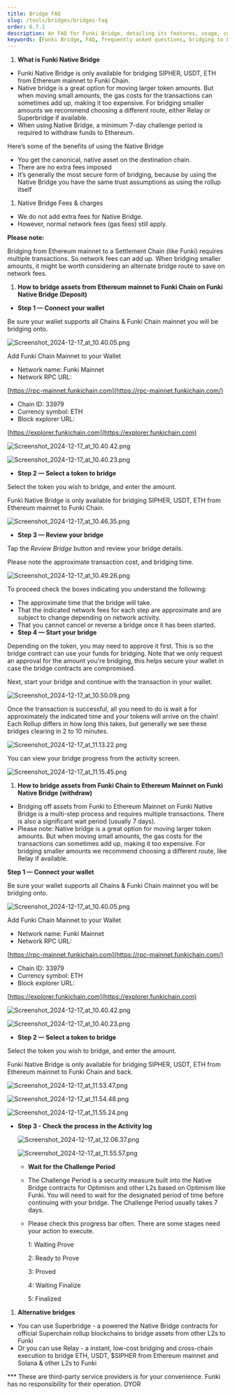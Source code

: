 ```yaml
---
title: Bridge FAQ
slug: /tools/bridges/bridges-faq
order: 6.7.1
description: An FAQ for Funki Bridge, detailing its features, usage, compatibility with Ethereum wallets, transaction processes, fees, benefits, risks, and guidelines for new users.
keywords: [Funki Bridge, FAQ, frequently asked questions, bridging to Funki, how to bridge to Funki, Ethereum, blockchain technology, digital asset transfer, cryptocurrency, wallet compatibility, transaction security, network fees]
---
```


1. **What is Funki Native Bridge**
- Funki Native Bridge is only available for bridging SIPHER, USDT, ETH from Ethereum mainnet to Funki Chain.
- Native bridge is a great option for moving larger token amounts. But when moving small amounts, the gas costs for the transactions can sometimes add up, making it too expensive. For bridging smaller amounts we recommend choosing a different route, either Relay or Superbridge if available.
- When using Native Bridge, a minimum 7-day challenge period is required to withdraw funds to Ethereum.

Here’s some of the benefits of using the Native Bridge 

- You get the canonical, native asset on the destination chain.
- There are no extra fees imposed
- It’s generally the most secure form of bridging, because by using the Native Bridge you have the same trust assumptions as using the rollup itself
1. Native Bridge Fees & charges
- We do not add extra fees for Native Bridge.
- However, normal network fees (gas fees) still apply.

**Please note:**


Bridging from Ethereum mainnet to a Settlement Chain (like Funki) requires multiple transactions. So network fees can add up. When bridging smaller amounts, it might be worth considering an alternate bridge route to save on network fees.

1. **How to bridge assets from Ethereum mainnet to Funki Chain on Funki Native Bridge (Deposit)**
- **Step 1 — Connect your wallet**

Be sure your wallet supports all Chains & Funki Chain mainnet you will be bridging onto. 


![Screenshot_2024-12-17_at_10.40.05.png](https://prod-files-secure.s3.us-west-2.amazonaws.com/a29d0ad0-5c40-46dc-afd9-2ba0cc23a350/c34f5619-7aa4-46a0-831a-6c318431b0fe/Screenshot_2024-12-17_at_10.40.05.png?X-Amz-Algorithm=AWS4-HMAC-SHA256&X-Amz-Content-Sha256=UNSIGNED-PAYLOAD&X-Amz-Credential=AKIAT73L2G45FSPPWI6X%2F20241217%2Fus-west-2%2Fs3%2Faws4_request&X-Amz-Date=20241217T142220Z&X-Amz-Expires=3600&X-Amz-Signature=9c140d83b6de48567eec3ba6d8bd1aeb53dd216eec0489d044d55cb8a8243b3f&X-Amz-SignedHeaders=host&x-id=GetObject)


Add Funki Chain Mainnet to your Wallet
- Network name: Funki Mainnet
- Network RPC URL:


[https://rpc-mainnet.funkichain.com](https://rpc-mainnet.funkichain.com/)
- Chain ID: 33979
- Currency symbol: ETH
- Block explorer URL:


[https://explorer.funkichain.com](https://explorer.funkichain.com)


![Screenshot_2024-12-17_at_10.40.42.png](https://prod-files-secure.s3.us-west-2.amazonaws.com/a29d0ad0-5c40-46dc-afd9-2ba0cc23a350/43393392-c204-4c2a-ba84-56f86e3a3537/Screenshot_2024-12-17_at_10.40.42.png?X-Amz-Algorithm=AWS4-HMAC-SHA256&X-Amz-Content-Sha256=UNSIGNED-PAYLOAD&X-Amz-Credential=AKIAT73L2G45FSPPWI6X%2F20241217%2Fus-west-2%2Fs3%2Faws4_request&X-Amz-Date=20241217T142220Z&X-Amz-Expires=3600&X-Amz-Signature=b7d349b9a0d829f7136ecabb39cedd3073729aa718137a83a5e4bc8f8728e8bd&X-Amz-SignedHeaders=host&x-id=GetObject)


![Screenshot_2024-12-17_at_10.40.23.png](https://prod-files-secure.s3.us-west-2.amazonaws.com/a29d0ad0-5c40-46dc-afd9-2ba0cc23a350/97e96905-824e-4da1-a9f2-0ef028c061a8/Screenshot_2024-12-17_at_10.40.23.png?X-Amz-Algorithm=AWS4-HMAC-SHA256&X-Amz-Content-Sha256=UNSIGNED-PAYLOAD&X-Amz-Credential=AKIAT73L2G45FSPPWI6X%2F20241217%2Fus-west-2%2Fs3%2Faws4_request&X-Amz-Date=20241217T142220Z&X-Amz-Expires=3600&X-Amz-Signature=68f781f9bc8b01d8457247a14401bb65a26ba776f3ed7d270c1e36bf32c1c816&X-Amz-SignedHeaders=host&x-id=GetObject)

- **Step 2 — Select a token to bridge**

Select the token you wish to bridge, and enter the amount.


Funki Native Bridge is only available for bridging SIPHER, USDT, ETH from Ethereum mainnet to Funki Chain.


![Screenshot_2024-12-17_at_10.46.35.png](https://prod-files-secure.s3.us-west-2.amazonaws.com/a29d0ad0-5c40-46dc-afd9-2ba0cc23a350/c2641479-95a2-4e13-923c-eae5546a8507/Screenshot_2024-12-17_at_10.46.35.png?X-Amz-Algorithm=AWS4-HMAC-SHA256&X-Amz-Content-Sha256=UNSIGNED-PAYLOAD&X-Amz-Credential=AKIAT73L2G45FSPPWI6X%2F20241217%2Fus-west-2%2Fs3%2Faws4_request&X-Amz-Date=20241217T142220Z&X-Amz-Expires=3600&X-Amz-Signature=d66916b415c928c72850519820eb1b2238c4d477c2db5d74e8963dd6834626f5&X-Amz-SignedHeaders=host&x-id=GetObject)

- **Step 3 — Review your bridge**

Tap the _Review Bridge_ button and review your bridge details.


Please note the approximate transaction cost, and bridging time.


![Screenshot_2024-12-17_at_10.49.26.png](https://prod-files-secure.s3.us-west-2.amazonaws.com/a29d0ad0-5c40-46dc-afd9-2ba0cc23a350/8b32f94b-e428-4652-90b4-c7ad3de1e31a/Screenshot_2024-12-17_at_10.49.26.png?X-Amz-Algorithm=AWS4-HMAC-SHA256&X-Amz-Content-Sha256=UNSIGNED-PAYLOAD&X-Amz-Credential=AKIAT73L2G45FSPPWI6X%2F20241217%2Fus-west-2%2Fs3%2Faws4_request&X-Amz-Date=20241217T142220Z&X-Amz-Expires=3600&X-Amz-Signature=0d493d28e9470cd65e9ab51342e4c6f3195c77309e2664dbf60cdafde98b5ac0&X-Amz-SignedHeaders=host&x-id=GetObject)


To proceed check the boxes indicating you understand the following:

- The approximate time that the bridge will take.
- That the indicated network fees for each step are approximate and are subject to change depending on network activity.
- That you cannot cancel or reverse a bridge once it has been started.
- **Step 4 — Start your bridge**

Depending on the token, you may need to approve it first. This is so the bridge contract can use your funds for bridging. Note that we only request an approval for the amount you're bridging, this helps secure your wallet in case the bridge contracts are compromised.


Next, start your bridge and continue with the transaction in your wallet.


![Screenshot_2024-12-17_at_10.50.09.png](https://prod-files-secure.s3.us-west-2.amazonaws.com/a29d0ad0-5c40-46dc-afd9-2ba0cc23a350/67dde86a-6ee4-4ebc-9fac-4ac368333614/Screenshot_2024-12-17_at_10.50.09.png?X-Amz-Algorithm=AWS4-HMAC-SHA256&X-Amz-Content-Sha256=UNSIGNED-PAYLOAD&X-Amz-Credential=AKIAT73L2G45FSPPWI6X%2F20241217%2Fus-west-2%2Fs3%2Faws4_request&X-Amz-Date=20241217T142220Z&X-Amz-Expires=3600&X-Amz-Signature=9f1e41c6ce42a0ada4232457a76308c02bd2e597657d8c920c46b253941ce716&X-Amz-SignedHeaders=host&x-id=GetObject)


Once the transaction is successful, all you need to do is wait a for approximately the indicated time and your tokens will arrive on the chain! Each Rollup differs in how long this takes, but generally we see these bridges clearing in 2 to 10 minutes.


![Screenshot_2024-12-17_at_11.13.22.png](https://prod-files-secure.s3.us-west-2.amazonaws.com/a29d0ad0-5c40-46dc-afd9-2ba0cc23a350/ea17d7d1-6f56-4a20-a986-2ca76174c695/Screenshot_2024-12-17_at_11.13.22.png?X-Amz-Algorithm=AWS4-HMAC-SHA256&X-Amz-Content-Sha256=UNSIGNED-PAYLOAD&X-Amz-Credential=AKIAT73L2G45FSPPWI6X%2F20241217%2Fus-west-2%2Fs3%2Faws4_request&X-Amz-Date=20241217T142220Z&X-Amz-Expires=3600&X-Amz-Signature=c68da51a2b9eab8d52fa6700ae6b8c1de83a4a5dd391e6cba24d736b0b368333&X-Amz-SignedHeaders=host&x-id=GetObject)


You can view your bridge progress from the activity screen.


![Screenshot_2024-12-17_at_11.15.45.png](https://prod-files-secure.s3.us-west-2.amazonaws.com/a29d0ad0-5c40-46dc-afd9-2ba0cc23a350/9afc9028-339a-49a1-9690-2b5a301f811f/Screenshot_2024-12-17_at_11.15.45.png?X-Amz-Algorithm=AWS4-HMAC-SHA256&X-Amz-Content-Sha256=UNSIGNED-PAYLOAD&X-Amz-Credential=AKIAT73L2G45FSPPWI6X%2F20241217%2Fus-west-2%2Fs3%2Faws4_request&X-Amz-Date=20241217T142220Z&X-Amz-Expires=3600&X-Amz-Signature=b36d0bafc461f3b33308ce80b34ae00d674df67fc4ddc75026f7b6294e2c8f11&X-Amz-SignedHeaders=host&x-id=GetObject)

1. **How to bridge assets from Funki Chain to Ethereum Mainnet on Funki Native Bridge (withdraw)**
- Bridging off assets from Funki to Ethereum Mainnet on Funki Native Bridge is a multi-step process and requires multiple transactions. There is also a significant wait period (usually 7 days).
- Please note:
Native bridge is a great option for moving larger token amounts. But when moving small amounts, the gas costs for the transactions can sometimes add up, making it too expensive. For bridging smaller amounts we recommend choosing a different route, like Relay if available.

**Step 1 — Connect your wallet**


Be sure your wallet supports all Chains & Funki Chain mainnet you will be bridging onto. 


![Screenshot_2024-12-17_at_10.40.05.png](https://prod-files-secure.s3.us-west-2.amazonaws.com/a29d0ad0-5c40-46dc-afd9-2ba0cc23a350/c34f5619-7aa4-46a0-831a-6c318431b0fe/Screenshot_2024-12-17_at_10.40.05.png?X-Amz-Algorithm=AWS4-HMAC-SHA256&X-Amz-Content-Sha256=UNSIGNED-PAYLOAD&X-Amz-Credential=AKIAT73L2G45FSPPWI6X%2F20241217%2Fus-west-2%2Fs3%2Faws4_request&X-Amz-Date=20241217T142220Z&X-Amz-Expires=3600&X-Amz-Signature=9c140d83b6de48567eec3ba6d8bd1aeb53dd216eec0489d044d55cb8a8243b3f&X-Amz-SignedHeaders=host&x-id=GetObject)


Add Funki Chain Mainnet to your Wallet
- Network name: Funki Mainnet
- Network RPC URL:


[https://rpc-mainnet.funkichain.com](https://rpc-mainnet.funkichain.com/)
- Chain ID: 33979
- Currency symbol: ETH
- Block explorer URL:


[https://explorer.funkichain.com](https://explorer.funkichain.com)


![Screenshot_2024-12-17_at_10.40.42.png](https://prod-files-secure.s3.us-west-2.amazonaws.com/a29d0ad0-5c40-46dc-afd9-2ba0cc23a350/43393392-c204-4c2a-ba84-56f86e3a3537/Screenshot_2024-12-17_at_10.40.42.png?X-Amz-Algorithm=AWS4-HMAC-SHA256&X-Amz-Content-Sha256=UNSIGNED-PAYLOAD&X-Amz-Credential=AKIAT73L2G45FSPPWI6X%2F20241217%2Fus-west-2%2Fs3%2Faws4_request&X-Amz-Date=20241217T142220Z&X-Amz-Expires=3600&X-Amz-Signature=b7d349b9a0d829f7136ecabb39cedd3073729aa718137a83a5e4bc8f8728e8bd&X-Amz-SignedHeaders=host&x-id=GetObject)


![Screenshot_2024-12-17_at_10.40.23.png](https://prod-files-secure.s3.us-west-2.amazonaws.com/a29d0ad0-5c40-46dc-afd9-2ba0cc23a350/97e96905-824e-4da1-a9f2-0ef028c061a8/Screenshot_2024-12-17_at_10.40.23.png?X-Amz-Algorithm=AWS4-HMAC-SHA256&X-Amz-Content-Sha256=UNSIGNED-PAYLOAD&X-Amz-Credential=AKIAT73L2G45FSPPWI6X%2F20241217%2Fus-west-2%2Fs3%2Faws4_request&X-Amz-Date=20241217T142220Z&X-Amz-Expires=3600&X-Amz-Signature=68f781f9bc8b01d8457247a14401bb65a26ba776f3ed7d270c1e36bf32c1c816&X-Amz-SignedHeaders=host&x-id=GetObject)

- **Step 2 — Select a token to bridge**

Select the token you wish to bridge, and enter the amount.


Funki Native Bridge is only available for bridging SIPHER, USDT, ETH from Ethereum mainnet to Funki Chain and back. 


![Screenshot_2024-12-17_at_11.53.47.png](https://prod-files-secure.s3.us-west-2.amazonaws.com/a29d0ad0-5c40-46dc-afd9-2ba0cc23a350/f7999994-2542-49bc-b6a8-64374dfd95b2/Screenshot_2024-12-17_at_11.53.47.png?X-Amz-Algorithm=AWS4-HMAC-SHA256&X-Amz-Content-Sha256=UNSIGNED-PAYLOAD&X-Amz-Credential=AKIAT73L2G45FSPPWI6X%2F20241217%2Fus-west-2%2Fs3%2Faws4_request&X-Amz-Date=20241217T142222Z&X-Amz-Expires=3600&X-Amz-Signature=065d175986c2055b92aedde012a0dd9e12aeaa2e847315f5b879ca18498779af&X-Amz-SignedHeaders=host&x-id=GetObject)


![Screenshot_2024-12-17_at_11.54.48.png](https://prod-files-secure.s3.us-west-2.amazonaws.com/a29d0ad0-5c40-46dc-afd9-2ba0cc23a350/99fe586f-672d-4d21-ba57-d8b6df773563/Screenshot_2024-12-17_at_11.54.48.png?X-Amz-Algorithm=AWS4-HMAC-SHA256&X-Amz-Content-Sha256=UNSIGNED-PAYLOAD&X-Amz-Credential=AKIAT73L2G45FSPPWI6X%2F20241217%2Fus-west-2%2Fs3%2Faws4_request&X-Amz-Date=20241217T142223Z&X-Amz-Expires=3600&X-Amz-Signature=d0c544e0c8f787bb520c4b9ce73b5c810c4a5895624185ff369a95d59a40015d&X-Amz-SignedHeaders=host&x-id=GetObject)


![Screenshot_2024-12-17_at_11.55.24.png](https://prod-files-secure.s3.us-west-2.amazonaws.com/a29d0ad0-5c40-46dc-afd9-2ba0cc23a350/c03e53be-f11d-4ca7-9dce-7420f4275f74/Screenshot_2024-12-17_at_11.55.24.png?X-Amz-Algorithm=AWS4-HMAC-SHA256&X-Amz-Content-Sha256=UNSIGNED-PAYLOAD&X-Amz-Credential=AKIAT73L2G45FSPPWI6X%2F20241217%2Fus-west-2%2Fs3%2Faws4_request&X-Amz-Date=20241217T142220Z&X-Amz-Expires=3600&X-Amz-Signature=c23c6bf49e75efce2f236f269f6137cf3213e295014c122ed7cca092674e2725&X-Amz-SignedHeaders=host&x-id=GetObject)

- **Step 3 - Check the process in the Activity log**

	![Screenshot_2024-12-17_at_12.06.37.png](https://prod-files-secure.s3.us-west-2.amazonaws.com/a29d0ad0-5c40-46dc-afd9-2ba0cc23a350/0ecc3b90-4700-4e10-a93a-e00165e13fe6/Screenshot_2024-12-17_at_12.06.37.png?X-Amz-Algorithm=AWS4-HMAC-SHA256&X-Amz-Content-Sha256=UNSIGNED-PAYLOAD&X-Amz-Credential=AKIAT73L2G45FSPPWI6X%2F20241217%2Fus-west-2%2Fs3%2Faws4_request&X-Amz-Date=20241217T142223Z&X-Amz-Expires=3600&X-Amz-Signature=c96d9af2ce0b669beff5043aa55b6073092a902eb8921e67abffac7d09af232a&X-Amz-SignedHeaders=host&x-id=GetObject)


	![Screenshot_2024-12-17_at_11.55.57.png](https://prod-files-secure.s3.us-west-2.amazonaws.com/a29d0ad0-5c40-46dc-afd9-2ba0cc23a350/bed80a25-7f2d-4002-add4-640311b59ee3/Screenshot_2024-12-17_at_11.55.57.png?X-Amz-Algorithm=AWS4-HMAC-SHA256&X-Amz-Content-Sha256=UNSIGNED-PAYLOAD&X-Amz-Credential=AKIAT73L2G45FSPPWI6X%2F20241217%2Fus-west-2%2Fs3%2Faws4_request&X-Amz-Date=20241217T142223Z&X-Amz-Expires=3600&X-Amz-Signature=bcd13e0119bbc6bc530b6e9e5756f7777f77fb465aeeb87eb737859d41e7790e&X-Amz-SignedHeaders=host&x-id=GetObject)

	- **Wait for the Challenge Period**
	- The Challenge Period is a security measure built into the Native Bridge contracts for Optimism and other L2s based on Optimism like Funki. You will need to wait for the designated period of time before continuing with your bridge. The Challenge Period usually takes 7 days.
	- Please check this progress bar often. There are some stages need your action to execute.

		1: Waiting Prove


		2: Ready to Prove 


		3: Proved


		4: Waiting Finalize


		5: Finalized

1. **Alternative bridges**
- You can use Superbridge - a powered the Native Bridge contracts for official Superchain rollup blockchains to bridge assets from other L2s to Funki
- Or you can use Relay - a instant, low-cost bridging and cross-chain execution to bridge ETH, USDT, $SIPHER from Ethereum mainnet and Solana & other L2s to Funki

*** These are third-party service providers is for your convenience.
Funki has no responsibility for their operation. DYOR

